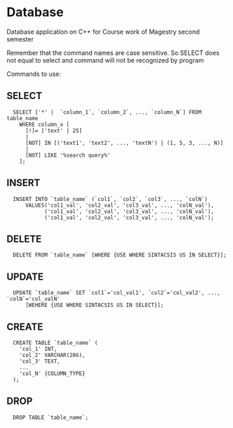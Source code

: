 # Database
Database application on C++ for Course work of Magestry second semester

Remember that the command names are case sensitive. So SELECT does not equal to select and command will not be recognized by program

Commands to use:
## SELECT
```
  SELECT ['*' |  `column_1`, `column_2`, ..., `column_N`] FROM table_name 
    WHERE column_x [
      [!]= ['text' | 25]
      |
      [NOT] IN [('text1', 'text2', ..., 'textN') | (1, 5, 3, ..., N)]
      |
      [NOT] LIKE '%search query%'
    ];
```

## INSERT
```
  INSERT INTO `table_name` (`col1`, `col2`, `col3`, ..., `colN`) 
      VALUES('col1_val', 'col2_val', 'col3_val', ..., 'colN_val'),
            ('col1_val', 'col2_val', 'col3_val', ..., 'colN_val'),
            ('col1_val', 'col2_val', 'col3_val', ..., 'colN_val');
```
        
## DELETE
```
  DELETE FROM `table_name` [WHERE {USE WHERE SINTACSIS US IN SELECT}];
```
  
## UPDATE
```
  UPDATE `table_name` SET `col1`='col_val1', `col2`='col_val2', ..., `colN`='col_valN'
      [WEHERE {USE WHERE SINTACSIS US IN SELECT}];
```
      
## CREATE
```
  CREATE TABLE `table_name` (
    'col_1' INT,
    'col_2' VARCHAR(286),
    'col_3' TEXT,
    ...
    'col_N' {COLUMN_TYPE}
  );
```
  
## DROP
```
  DROP TABLE `table_name`;
```
